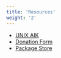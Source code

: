```yaml
---
title: 'Resources'
weight: '2'
---
```


- [UNIX AIK](https://uaik.github.io/)
- [Donation Form](https://donation-form.github.io/)
- [Package Store](https://build.opensuse.org/project/show/home:pkgstore)